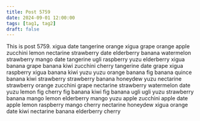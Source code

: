 ```yaml
---
title: Post 5759
date: 2024-09-01 12:00:00
tags: [tag1, tag2]
draft: false
---
```

This is post 5759.
xigua
date
tangerine
orange
xigua
grape
orange
apple
zucchini
lemon
nectarine
strawberry
date
elderberry
banana
watermelon
strawberry
mango
date
tangerine
ugli
raspberry
yuzu
elderberry
xigua
banana
grape
banana
kiwi
zucchini
cherry
tangerine
date
grape
xigua
raspberry
xigua
banana
kiwi
yuzu
yuzu
orange
banana
fig
banana
quince
banana
kiwi
strawberry
strawberry
banana
honeydew
yuzu
nectarine
strawberry
orange
zucchini
grape
nectarine
strawberry
watermelon
date
yuzu
lemon
fig
cherry
fig
banana
kiwi
fig
banana
ugli
ugli
yuzu
strawberry
banana
mango
lemon
elderberry
mango
yuzu
apple
zucchini
apple
date
apple
lemon
raspberry
mango
cherry
nectarine
honeydew
xigua
orange
date
kiwi
nectarine
banana
elderberry
cherry
